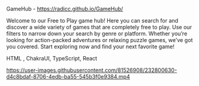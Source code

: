 GameHub - https://radicc.github.io/GameHub/

Welcome to our Free to Play game hub! Here you can search for and discover a wide variety of games that are completely free to play. Use our filters to narrow down your search by genre or platform. Whether you’re looking for action-packed adventures or relaxing puzzle games, we’ve got you covered. Start exploring now and find your next favorite game!

HTML , ChakraUI, TypeScript, React

https://user-images.githubusercontent.com/81526908/232800630-d4c8bdaf-8706-4edb-ba55-545b3f0e9384.mp4
